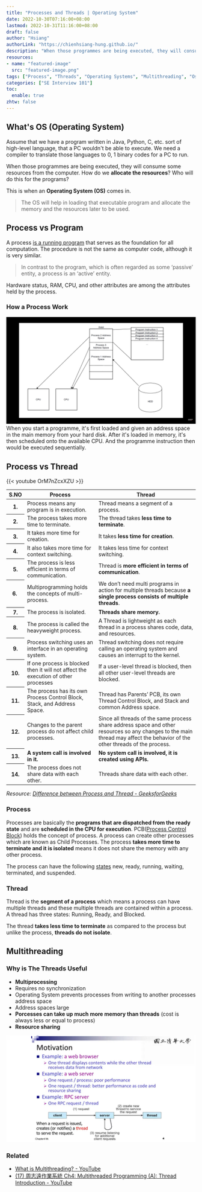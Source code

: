 ```yaml
---
title: "Processes and Threads | Operating System"
date: 2022-10-30T07:16:00+08:00
lastmod: 2022-10-31T11:16:00+08:00
draft: false
author: "Hsiang"
authorLink: "https://chienhsiang-hung.github.io/"
description: "When those programmes are being executed, they will consume some resources from the computer. How do we allocate the resources? Who will do this for the programs?"
resources:
- name: "featured-image"
  src: "featured-image.png"
tags: ["Process", "Threads", "Operating Systems", "Multithreading", "Os"]
categories: ["SE Interview 101"]
toc:
  enable: true
zhtw: false
---
```

## What's OS (Operating System)
Assume that we have a program written in Java, Python, C, etc. sort of high-level language, that a PC wouldn't be able to execute. We need a compiler to translate those languages to 0, 1 binary codes for a PC to run.

When those programmes are being executed, they will consume some resources from the computer. How do we **allocate the resources**? Who will do this for the programs?

This is when an **Operating System (OS)** comes in. 
> The OS will help in loading that executable program and allocate the memory and the resources later to be used.
## Process vs Program
A process [is a running program](https://byjus.com/gate/process-in-operating-system-notes/#:~:text=A%20process%20is%20a%20running,is%20an%20'active'%20entity.) that serves as the foundation for all computation. The procedure is not the same as computer code, although it is very similar. 

> In contrast to the program, which is often regarded as some ‘passive’ entity, a process is an ‘active’ entity.

Hardware status, RAM, CPU, and other attributes are among the attributes held by the process.
### How a Process Work
![how a process work](featured-image.png "how a process work")
When you start a programme, it's first loaded and given an address space in the main memory from your hard disk. After it's loaded in memory, it's then scheduled onto the available CPU. And the programme instruction then would be executed sequentially.
## Process vs Thread
{{< youtube OrM7nZcxXZU >}}
<table><thead><tr><th>S.NO</th><th>Process</th><th>Thread</th></tr></thead><tbody><tr><th>1.</th><td>Process means any program is in execution.</td><td>Thread means a segment of a process.</td></tr><tr><th>2.</th><td>The process takes more time to terminate.</td><td>The thread takes <b>less time to terminate</b>.</td></tr><tr><th>3.</th><td>It takes more time for creation.</td><td>It takes <b>less time for creation</b>.</td></tr><tr><th>4.</th><td>It also takes more time for context switching.</td><td>It takes less time for context switching.</td></tr><tr><th>5.</th><td>The process is less efficient in terms of communication.</td><td>Thread is <b>more efficient in terms of communication</b>.</td></tr><tr><th>6.&nbsp;</th><td>Multiprogramming holds the concepts of multi-process.</td><td>We don&#8217;t need multi programs in action for multiple threads because <b>a single process consists of multiple threads</b>.</td></tr><tr><th>7.</th><td>The process is isolated.</td><td><b>Threads share memory.</b></td></tr><tr><th>8.</th><td>The process is called the heavyweight process.</td><td>A Thread is lightweight as each thread in a process shares code, data, and resources.</td></tr><tr><th>9.</th><td>Process switching uses an interface in an operating system.</td><td>Thread switching does not require calling an operating system and causes an interrupt to the kernel.</td></tr><tr><th>10.</th><td>If one process is blocked then it will not affect the execution of other processes&nbsp;</td><td>If a user-level thread is blocked, then all other user-level threads are blocked.&nbsp;</td></tr><tr><th>11.</th><td>The process has its own Process Control Block, Stack, and Address Space.</td><td>Thread has Parents&#8217; PCB, its own Thread Control Block, and Stack and common Address space.</td></tr><tr><th>12.</th><td>Changes to the parent process do not affect child processes.</td><td>Since all threads of the same process share address space and other resources so any changes to the main thread may affect the behavior of the other threads of the process.</td></tr><tr><th>13.</th><td><b>A system call is involved in it.</b></td><td><b>No system call is involved, it is created using APIs.</b></td></tr><tr><th>14.</th><td>The process does not share data with each other.</td><td>Threads share data with each other.</td></tr></tbody></table>

*Resource: [Difference between Process and Thread - GeeksforGeeks](https://www.geeksforgeeks.org/difference-between-process-and-thread/)*
### Process
Processes are basically the **programs that are dispatched from the ready state** and are **scheduled in the CPU for execution**. PCB([Process Control Block](https://www.geeksforgeeks.org/process-table-and-process-control-block-pcb/)) holds the concept of process. A process can create other processes which are known as Child Processes. The process **takes more time to terminate and it is isolated** means it does not share the memory with any other process.

The process can have the following  [states](https://www.geeksforgeeks.org/states-of-a-process-in-operating-systems/)  new, ready, running, waiting, terminated, and suspended.

### Thread
Thread is the **segment of a process** which means a process can have multiple threads and these multiple threads are contained within a process. A thread has three states: Running, Ready, and Blocked.

The thread **takes less time to terminate** as compared to the process but unlike the process, **threads do not isolate**.
## Multithreading
### Why is The Threads Useful
- **Multiprocessing**
- Requires no synchronization
- Operating System prevents processes from writing to another processes address space
- Address spaces large
- **Porcesses can take up much more memory than threads** (cost is always less or equal to process)
- **Resource sharing**

![Multithreading](Multithreading.png "Multithreading")
### Related
- [What is Multithreading? - YouTube](https://www.youtube.com/watch?v=0KAGazeMZ2o)
- [(17) 周志遠作業系統 Ch4: Multithreaded Programming (A): Thread Introduction - YouTube](https://www.youtube.com/watch?v=BrfGZHZdRTw)